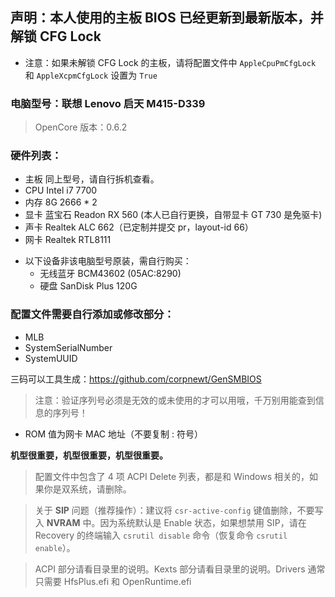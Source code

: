 ## 声明：本人使用的主板 BIOS 已经更新到最新版本，并解锁 CFG Lock

* 注意：如果未解锁 CFG Lock 的主板，请将配置文件中 `AppleCpuPmCfgLock` 和 `AppleXcpmCfgLock` 设置为 `True`

### 电脑型号：联想 Lenovo 启天 M415-D339

> OpenCore 版本：0.6.2

### 硬件列表：

* 主板 同上型号，请自行拆机查看。
* CPU Intel i7 7700
* 内存 8G 2666 * 2
* 显卡 蓝宝石 Readon RX 560 (本人已自行更换，自带显卡 GT 730 是免驱卡)
* 声卡 Realtek ALC 662（已定制并提交 pr，layout-id 66）
* 网卡 Realtek RTL8111

+ 以下设备非该电脑型号原装，需自行购买：
  + 无线蓝牙 BCM43602 (05AC:8290) 
  + 硬盘 SanDisk Plus 120G

### 配置文件需要自行添加或修改部分：

* MLB
* SystemSerialNumber
* SystemUUID

三码可以工具生成：https://github.com/corpnewt/GenSMBIOS
> 注意：验证序列号必须是无效的或未使用的才可以用哦，千万别用能查到信息的序列号！

* ROM 值为网卡 MAC 地址（不要复制 : 符号）

**机型很重要，机型很重要，机型很重要。**

> 配置文件中包含了 4 项 ACPI Delete 列表，都是和 Windows 相关的，如果你是双系统，请删除。

> 关于 **SIP** 问题（推荐操作）：建议将 `csr-active-config` 键值删除，不要写入 **NVRAM** 中。因为系统默认是 Enable 状态，如果想禁用 SIP，请在 Recovery 的终端输入 `csrutil disable` 命令（恢复命令 `csrutil enable`）。

> ACPI 部分请看目录里的说明。Kexts 部分请看目录里的说明。Drivers 通常只需要 HfsPlus.efi 和 OpenRuntime.efi
